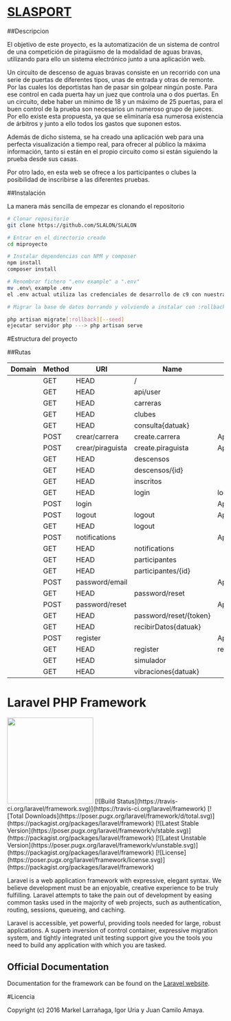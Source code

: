 
# [SLASPORT](https://proyect76.herokuapp.com)

##Descripcion

El objetivo de este proyecto, es la automatización de un sistema de control de una competición de piragüismo de la modalidad de aguas bravas, utilizando para ello un sistema electrónico junto a una aplicación web.

Un circuito de descenso de aguas bravas consiste en un recorrido con una serie de puertas de diferentes tipos, unas de entrada y otras de remonte. Por las cuales los deportistas han de pasar sin golpear ningún poste. Para ese control en cada puerta hay un juez que controla una o dos puertas. En un circuito, debe haber un mínimo de 18 y un máximo de 25 puertas, para el buen control de la prueba son necesarios un numeroso grupo de jueces. Por ello existe esta propuesta, ya que se eliminaría esa numerosa existencia de árbitros y junto a ello todos los gastos que suponen estos.

Además de dicho sistema, se ha creado una aplicación web para una perfecta visualización a tiempo real, para ofrecer al público la máxima información, tanto si están en el propio circuito como si están siguiendo la prueba desde sus casas.

Por otro lado, en esta web se ofrece a los participantes o clubes la posibilidad de inscribirse a las diferentes pruebas.

##Instalación

La manera más sencilla de empezar es clonando el repositorio

```bash
# Clonar repositorio
git clone https://github.com/SLALON/SLALON

# Entrar en el directorio creado
cd miproyecto

# Instalar dependencias con NPM y composer
npm install
composer install

# Renombrar fichero ".env example" a ".env"
mv .env\ example .env
el .env actual utiliza las credenciales de desarrollo de c9 con nuestras api keys.

# Migrar la base de datos borrando y volviendo a instalar con :rollback y llenandola con --seed

php artisan migrate[:rollback][--seed]
ejecutar servidor php ---> php artisan serve
```
#Estructura del proyecto

##Rutas


| Domain | Method   | URI                    | Name              | Action                                                                 | Middleware   |
|--------|----------|------------------------|-------------------|------------------------------------------------------------------------|--------------|
|        | GET|HEAD | /                      |                   | App\Http\Controllers\GetAllCarreras@getCarreras                        | web          |
|        | GET|HEAD | api/user               |                   | Closure                                                                | api,auth:api |
|        | GET|HEAD | carreras               |                   | Closure                                                                | web          |
|        | GET|HEAD | clubes                 |                   | App\Http\Controllers\GetAllCarreras@getOneCarreratoAddInscription      | web          |
|        | GET|HEAD | consulta{datuak}       |                   | App\Http\Controllers\consultaController@recibir                        | web          |
|        | POST     | crear/carrera          | create.carrera    | App\Http\Controllers\CarrerasController@createCarrera                  | web          |
|        | POST     | crear/piraguista       | create.piraguista | App\Http\Controllers\InscripccionControler@createPiraguista            | web          |
|        | GET|HEAD | descensos              |                   | App\Http\Controllers\GetAllDescensos@lastDescensos                     | web          |
|        | GET|HEAD | descensos/{id}         |                   | App\Http\Controllers\GetAllDescensos@getDescensos                      | web          |
|        | GET|HEAD | inscritos              |                   | App\Http\Controllers\GetAllPiraguistas@inscritos                       | web          |
|        | GET|HEAD | login                  | login             | App\Http\Controllers\Auth\LoginController@showLoginForm                | web,guest    |
|        | POST     | login                  |                   | App\Http\Controllers\Auth\LoginController@login                        | web,guest    |
|        | POST     | logout                 | logout            | App\Http\Controllers\Auth\LoginController@logout                       | web          |
|        | GET|HEAD | logout                 |                   | Closure                                                                | web          |
|        | POST     | notifications          |                   | App\Http\Controllers\NotificationController@postNotify                 | web          |
|        | GET|HEAD | notifications          |                   | App\Http\Controllers\NotificationController@getIndex                   | web          |
|        | GET|HEAD | participantes          |                   | App\Http\Controllers\GetAllPiraguistas@lastPiraguistas                 | web          |
|        | GET|HEAD | participantes/{id}     |                   | App\Http\Controllers\GetAllPiraguistas@getPiraguistas                  | web          |
|        | POST     | password/email         |                   | App\Http\Controllers\Auth\ForgotPasswordController@sendResetLinkEmail  | web,guest    |
|        | GET|HEAD | password/reset         |                   | App\Http\Controllers\Auth\ForgotPasswordController@showLinkRequestForm | web,guest    |
|        | POST     | password/reset         |                   | App\Http\Controllers\Auth\ResetPasswordController@reset                | web,guest    |
|        | GET|HEAD | password/reset/{token} |                   | App\Http\Controllers\Auth\ResetPasswordController@showResetForm        | web,guest    |
|        | GET|HEAD | recibirDatos{datuak}   |                   | App\Http\Controllers\RecibirDatos@recibir                              | web          |
|        | POST     | register               |                   | App\Http\Controllers\Auth\RegisterController@register                  | web,guest    |
|        | GET|HEAD | register               | register          | App\Http\Controllers\Auth\RegisterController@showRegistrationForm      | web,guest    |
|        | GET|HEAD | simulador              |                   | Closure                                                                | web          |
|        | GET|HEAD | vibraciones{datuak}    |                   | App\Http\Controllers\RecibirVibraciones@recibir                        | web          |


# Laravel PHP Framework

<img src="http://programacion.net/files/article/20151219031213_laravel.png" width="200">
[![Build Status](https://travis-ci.org/laravel/framework.svg)](https://travis-ci.org/laravel/framework)
[![Total Downloads](https://poser.pugx.org/laravel/framework/d/total.svg)](https://packagist.org/packages/laravel/framework)
[![Latest Stable Version](https://poser.pugx.org/laravel/framework/v/stable.svg)](https://packagist.org/packages/laravel/framework)
[![Latest Unstable Version](https://poser.pugx.org/laravel/framework/v/unstable.svg)](https://packagist.org/packages/laravel/framework)
[![License](https://poser.pugx.org/laravel/framework/license.svg)](https://packagist.org/packages/laravel/framework)

Laravel is a web application framework with expressive, elegant syntax. We believe development must be an enjoyable, creative experience to be truly fulfilling. Laravel attempts to take the pain out of development by easing common tasks used in the majority of web projects, such as authentication, routing, sessions, queueing, and caching.

Laravel is accessible, yet powerful, providing tools needed for large, robust applications. A superb inversion of control container, expressive migration system, and tightly integrated unit testing support give you the tools you need to build any application with which you are tasked.

## Official Documentation

Documentation for the framework can be found on the [Laravel website](http://laravel.com/docs).

#Licencia

Copyright (c) 2016 Markel Larrañaga, Igor Uria y Juan Camilo Amaya.